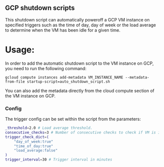 ## GCP shutdown scripts

This shutdown script can automatically poweroff a GCP VM instance on specified triggers such as the time of day, day of week or the load average to determine when the VM has been idle for a given time.

# Usage:
In order to add the automatic shutdown script to the VM instance on GCP, you need to run the following command:
```
gcloud compute instances add-metadata VM_INSTANCE_NAME --metadata-from-file startup-script=auto_shutdown_script.sh
```
You can also add the metadata directly from the cloud compute section of the VM instance on GCP.

### Config

The trigger config can be set within the script from the parameters:

```bash
_threshold=2.0 # Load average threshold.
consecutive_checks=3 # Number of consecutive checks to check if VM is idle.
trigger_check_dict=(
    "day_of_week:true"
    "time_of_day:true"
    "load_average:false"
) 
trigger_interval=30 # Trigger interval in minutes
```
